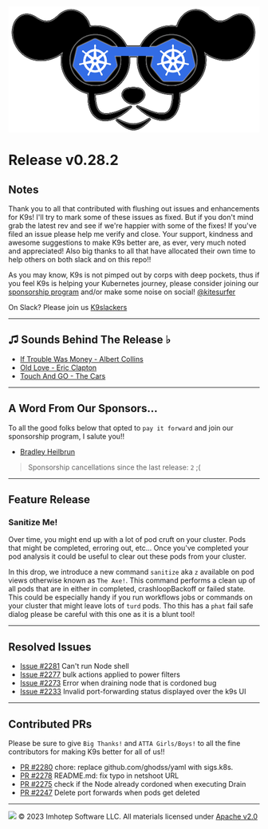<img src="https://raw.githubusercontent.com/derailed/k9s/master/assets/k9s.png" align="center" width="800" height="auto"/>

# Release v0.28.2

## Notes

Thank you to all that contributed with flushing out issues and enhancements for K9s! I'll try to mark some of these issues as fixed. But if you don't mind grab the latest rev and see if we're happier with some of the fixes! If you've filed an issue please help me verify and close. Your support, kindness and awesome suggestions to make K9s better are, as ever, very much noted and appreciated! Also big thanks to all that have allocated their own time to help others on both slack and on this repo!!

As you may know, K9s is not pimped out by corps with deep pockets, thus if you feel K9s is helping your Kubernetes journey, please consider joining our [sponsorship program](https://github.com/sponsors/derailed) and/or make some noise on social! [@kitesurfer](https://twitter.com/kitesurfer)

On Slack? Please join us [K9slackers](https://join.slack.com/t/k9sers/shared_invite/enQtOTA5MDEyNzI5MTU0LWQ1ZGI3MzliYzZhZWEyNzYxYzA3NjE0YTk1YmFmNzViZjIyNzhkZGI0MmJjYzhlNjdlMGJhYzE2ZGU1NjkyNTM)

---

## ♫ Sounds Behind The Release ♭

* [If Trouble Was Money - Albert Collins](https://www.youtube.com/watch?v=cz6LbWWqX-g)
* [Old Love - Eric Clapton](https://www.youtube.com/watch?v=EklciRHZnUQ)
* [Touch And GO - The Cars](https://www.youtube.com/watch?v=L7Gpr_Auz8Y)

---

## A Word From Our Sponsors...

To all the good folks below that opted to `pay it forward` and join our sponsorship program, I salute you!!

* [Bradley Heilbrun](https://github.com/bheilbrun)

> Sponsorship cancellations since the last release: `2` ;(

---

## Feature Release

### Sanitize Me!

Over time, you might end up with a lot of pod cruft on your cluster. Pods that might be completed, erroring out, etc... Once you've completed your pod analysis it could be useful to clear out these pods from your cluster.

In this drop, we introduce a new command `sanitize` aka `z` available on pod views otherwise known as `The Axe!`. This command performs a clean up of all pods that are in either in completed, crashloopBackoff or failed state. This could be especially handy if you run workflows jobs or commands on your cluster that might leave lots of `turd` pods. Tho this has a `phat` fail safe dialog please be careful with this one as it is a blunt tool!

---

## Resolved Issues

* [Issue #2281](https://github.com/CirrusByte42/ca9s/issues/2281) Can't run Node shell
* [Issue #2277](https://github.com/CirrusByte42/ca9s/issues/2277) bulk actions applied to power filters
* [Issue #2273](https://github.com/CirrusByte42/ca9s/issues/2273) Error when draining node that is cordoned bug
* [Issue #2233](https://github.com/CirrusByte42/ca9s/issues/2233) Invalid port-forwarding status displayed over the k9s UI

---

## Contributed PRs

Please be sure to give `Big Thanks!` and `ATTA Girls/Boys!` to all the fine contributors for making K9s better for all of us!!

* [PR #2280](https://github.com/CirrusByte42/ca9s/pull/2280) chore: replace github.com/ghodss/yaml with sigs.k8s.
* [PR #2278](https://github.com/CirrusByte42/ca9s/pull/2278) README.md: fix typo in netshoot URL
* [PR #2275](https://github.com/CirrusByte42/ca9s/pull/2275) check if the Node already cordoned when executing Drain
* [PR #2247](https://github.com/CirrusByte42/ca9s/pull/2247) Delete port forwards when pods get deleted

---

<img src="https://raw.githubusercontent.com/derailed/k9s/master/assets/imhotep_logo.png" width="32" height="auto"/> © 2023 Imhotep Software LLC. All materials licensed under [Apache v2.0](http://www.apache.org/licenses/LICENSE-2.0)
